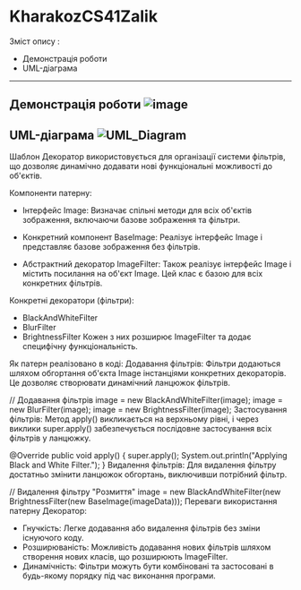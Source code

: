 # KharakozCS41Zalik
Зміст опису :
- Демонстрація роботи
- UML-діаграма

------
Демонстрація роботи
![image](https://github.com/user-attachments/assets/35714135-d0bb-494e-88a6-3a27d1de9bc3)
------
UML-діаграма
![UML_Diagram](https://github.com/user-attachments/assets/862941f6-eaf3-4002-9fbe-0969a39b7fd7)
------
Шаблон Декоратор використовується для організації системи фільтрів, що дозволяє динамічно додавати нові функціональні можливості до об'єктів.

Компоненти патерну:
- Інтерфейс Image: Визначає спільні методи для всіх об'єктів зображення, включаючи базове зображення та фільтри.

- Конкретний компонент BaseImage: Реалізує інтерфейс Image і представляє базове зображення без фільтрів.

- Абстрактний декоратор ImageFilter: Також реалізує інтерфейс Image і містить посилання на об'єкт Image. Цей клас є базою для всіх конкретних фільтрів.

Конкретні декоратори (фільтри):

- BlackAndWhiteFilter
- BlurFilter
- BrightnessFilter
  Кожен з них розширює ImageFilter та додає специфічну функціональність.

Як патерн реалізовано в коді:
Додавання фільтрів: Фільтри додаються шляхом обгортання об'єкта Image інстанціями конкретних декораторів. Це дозволяє створювати динамічний ланцюжок фільтрів.

// Додавання фільтрів
image = new BlackAndWhiteFilter(image);
image = new BlurFilter(image);
image = new BrightnessFilter(image);
Застосування фільтрів: Метод apply() викликається на верхньому рівні, і через виклики super.apply() забезпечується послідовне застосування всіх фільтрів у ланцюжку.

@Override
public void apply() {
super.apply();
System.out.println("Applying Black and White Filter.");
}
Видалення фільтрів: Для видалення фільтру достатньо змінити ланцюжок обгортань, виключивши потрібний фільтр.

// Видалення фільтру "Розмиття"
image = new BlackAndWhiteFilter(new BrightnessFilter(new BaseImage(imageData)));
Переваги використання патерну Декоратор:
- Гнучкість: Легке додавання або видалення фільтрів без зміни існуючого коду.
- Розширюваність: Можливість додавання нових фільтрів шляхом створення нових класів, що розширюють ImageFilter.
- Динамічність: Фільтри можуть бути комбіновані та застосовані в будь-якому порядку під час виконання програми.


